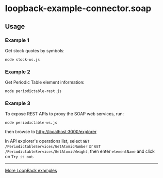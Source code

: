 # loopback-example-connector.soap

## Usage

### Example 1

Get stock quotes by symbols:

```
node stock-ws.js
```

### Example 2

Get Periodic Table element information:

```
node periodictable-rest.js
```

### Example 3

To expose REST APIs to proxy the SOAP web services, run:

```
node periodictable-ws.js
```

then browse to [http://localhost:3000/explorer](http://localhost:3000/explorer)

In API explorer's operations list, select `GET /PeriodictableServices/GetAtomicNumber` or `GET /PeriodictableServices/GetAtomicWeight`, then enter `elementName` and click on `Try it out`. 


---

[More LoopBack examples](https://loopback.io/doc/en/lb3/Tutorials-and-examples.html)
